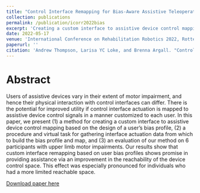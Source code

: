 ```yaml
---
title: "Control Interface Remapping for Bias-Aware Assistive Teleoperation"
collection: publications
permalink: /publication/icorr2022bias
excerpt: 'Creating a custom interface to assistive device control mapping based on the design of a user’s bias profile'
date: 2022-05-17
venue: 'International Conference on Rehabilitation Robotics 2022, Rotterdam'
paperurl: ''
citation: 'Andrew Thompson, Larisa YC Loke, and Brenna Argall. "Control interface remapping for bias-aware assistive teleoperation." arXiv preprint arXiv:2205.08489, 2022. '
---
```

Abstract
======
Users of assistive devices vary in their extent of
motor impairment, and hence their physical interaction with
control interfaces can differ. There is the potential for improved
utility if control interface actuation is mapped to assistive
device control signals in a manner customized to each user.
In this paper, we present (1) a method for creating a custom
interface to assistive device control mapping based on the design
of a user’s bias profile, (2) a procedure and virtual task for
gathering interface actuation data from which to build the
bias profile and map, and (3) an evaluation of our method
on 6 participants with upper limb motor impairments. Our
results show that custom interface remapping based on user
bias profiles shows promise in providing assistance via an
improvement in the reachability of the device control space.
This effect was especially pronounced for individuals who had
a more limited reachable space.

[Download paper here](https://arxiv.org/pdf/2205.08489.pdf)
